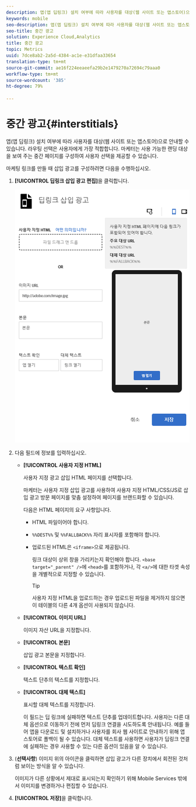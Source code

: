 ```yaml
---
description: 앱(앱 딥링크) 설치 여부에 따라 사용자를 대상(웹 사이트 또는 앱스토어)으로 안내할 수 있습니다.
keywords: mobile
seo-description: 앱(앱 딥링크) 설치 여부에 따라 사용자를 대상(웹 사이트 또는 앱스토어)으로 안내할 수 있습니다.
seo-title: 중간 광고
solution: Experience Cloud,Analytics
title: 중간 광고
topic: Metrics
uuid: 7dce8ab2-2a5d-4384-ac1e-e31dfaa33654
translation-type: tm+mt
source-git-commit: ae16f224eeaeefa29b2e1479270a72694c79aaa0
workflow-type: tm+mt
source-wordcount: '385'
ht-degree: 79%

---
```



# 중간 광고{#interstitials}

앱(앱 딥링크) 설치 여부에 따라 사용자를 대상(웹 사이트 또는 앱스토어)으로 안내할 수 있습니다. 라우팅 선택은 사용자에게 가장 적합합니다. 마케터는 사용 가능한 랜딩 대상을 보여 주는 중간 페이지를 구성하여 사용자 선택을 제공할 수 있습니다.

마케팅 링크를 만들 때 삽입 광고를 구성하려면 다음을 수행하십시오.

1. **[!UICONTROL 딥링크 삽입 광고 편집]**&#x200B;을 클릭합니다.

   ![딥링크 삽입 광고](assets/interstitial2.png)

1. 다음 필드에 정보를 입력하십시오.

   * **[!UICONTROL 사용자 지정 HTML]**

      사용자 지정 광고 삽입 HTML 페이지를 선택합니다.

      마케터는 사용자 지정 삽입 광고를 사용하여 사용자 지정 HTML/CSS/JS로 삽입 광고 방문 페이지를 맞춤 설정하여 페이지를 브랜드화할 수 있습니다.

      다음은 HTML 페이지의 요구 사항입니다.

      * HTML 파일이어야 합니다.
      * `%%DEST%%` 및 `%%FALLBACK%%` 자리 표시자를 포함해야 합니다.
      * 업로드된 HTML은 `<iframe>`으로 제공됩니다.

         링크 대상이 상위 창을 가리키는지 확인해야 합니다. `<base target="_parent" />`에 `<head>`를 포함하거나, 각 `<a/>`에 대한 타겟 속성을 개별적으로 지정할 수 있습니다.

         >[!TIP]
         >
         >사용자 지정 HTML을 업로드하는 경우 업로드된 파일을 제거하지 않으면 이 테이블의 다른 4개 옵션이 사용되지 않습니다.
   * **[!UICONTROL 이미지 URL]**

      이미지 자산 URL을 지정합니다.

   * **[!UICONTROL 본문]**

      삽입 광고 본문을 지정합니다.

   * **[!UICONTROL 텍스트 확인]**

      텍스트 단추의 텍스트를 지정합니다.

   * **[!UICONTROL 대체 텍스트]**

      표시할 대체 텍스트를 지정합니다.

      이 필드는 딥 링크에 실패하면 텍스트 단추를 업데이트합니다. 사용자는 다른 대체 옵션으로 이동하기 전에 먼저 딥링크 연결을 시도하도록 안내됩니다. 예를 들어 앱을 다운로드 및 설치하거나 사용자를 회사 웹 사이트로 안내하기 위해 앱 스토어로 폴백이 될 수 있습니다. 대체 텍스트를 사용하면 사용자가 딥링크 연결에 실패하는 경우 사용할 수 있는 다른 옵션이 있음을 알 수 있습니다.


1. (**선택사항**) 이미지 위의 아이콘을 클릭하면 삽입 광고가 다른 장치에서 회전된 것처럼 보이는 방식을 알 수 있습니다.

   이미지가 다른 상황에서 제대로 표시되는지 확인하기 위해 Mobile Services 밖에서 이미지를 변경하거나 편집할 수 있습니다.
1. **[!UICONTROL 저장]**&#x200B;을 클릭합니다.
